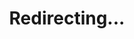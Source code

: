 ---
title: Redirecting...
layout: redirect
sitemap: false
permalink: /Switzerland
redirect_to: /CHE/
---